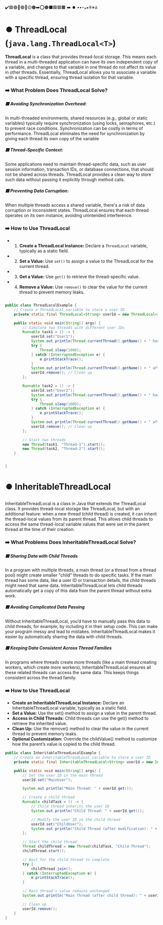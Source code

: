 ✔️🟦🟣🔵🟢🔴🟡🟠➡️⭕🟠⬛🟩🟪🟫 ➡️ ⏺️ ••‣⁎⁕⁜※⁂

# ⏺️ ThreadLocal (`java.lang.ThreadLocal<T>`)

**ThreadLocal** is a class that provides thread-local storage. This means each thread in a multi-threaded application can have its own independent copy of a variable, and changes to that variable in one thread do not affect its value in other threads. Essentially, ThreadLocal allows you to associate a variable with a specific thread, ensuring thread isolation for that variable.

### ➡️ What Problem Does ThreadLocal Solve?

##### 🟦 Avoiding Synchronization Overhead:

In multi-threaded environments, shared resources (e.g., global or static variables) typically require synchronization (using locks, semaphores, etc.) to prevent race conditions. Synchronization can be costly in terms of performance. ThreadLocal eliminates the need for synchronization by giving each thread its own copy of the variable

##### 🟦 Thread-Specific Context:

Some applications need to maintain thread-specific data, such as user session information, transaction IDs, or database connections, that should not be shared across threads. ThreadLocal provides a clean way to store such data without passing it explicitly through method calls.

##### 🟦 Preventing Data Corruption:

When multiple threads access a shared variable, there's a risk of data corruption or inconsistent states. ThreadLocal ensures that each thread operates on its own instance, avoiding unintended interference.

### ➡️ How to Use ThreadLocal

- 1. **Create a ThreadLocal Instance:** Declare a `ThreadLocal` variable, typically as a static field.
- 2. **Set a Value:** Use `set()` to assign a value to the ThreadLocal for the current thread.
- 3. **Get a Value:** Use `get()` to retrieve the thread-specific value.
- 4. **Remove a Value:** Use `remove()` to clear the value for the current thread to prevent memory leaks.

```java

public class ThreadLocalExample {
    // Create a ThreadLocal variable to store a user ID
    private static final ThreadLocal<String> userId = new ThreadLocal<>();

    public static void main(String[] args) {
        // Simulate two threads with different user IDs
        Runnable task1 = () -> {
            userId.set("User1");
            System.out.println(Thread.currentThread().getName() + " has user ID: " + userId.get());
            try {
                Thread.sleep(1000);
            } catch (InterruptedException e) {
                e.printStackTrace();
            }
            System.out.println(Thread.currentThread().getName() + " after sleep, user ID: " + userId.get());
            userId.remove(); // Clean up
        };

        Runnable task2 = () -> {
            userId.set("User2");
            System.out.println(Thread.currentThread().getName() + " has user ID: " + userId.get());
            try {
                Thread.sleep(1000);
            } catch (InterruptedException e) {
                e.printStackTrace();
            }
            System.out.println(Thread.currentThread().getName() + " after sleep, user ID: " + userId.get());
            userId.remove(); // Clean up
        };

        // Start two threads
        new Thread(task1, "Thread-1").start();
        new Thread(task2, "Thread-2").start();
    }


}
```

# ⏺️ InheritableThreadLocal

InheritableThreadLocal is a class in Java that extends the ThreadLocal class. It provides thread-local storage like ThreadLocal, but with an additional feature: when a new thread (child thread) is created, it can inherit the thread-local values from its parent thread. This allows child threads to access the same thread-local variable values that were set in the parent thread at the time of their creation.

### ➡️ What Problems Does InheritableThreadLocal Solve?

##### 🟦 Sharing Data with Child Threads

In a program with multiple threads, a main thread (or a thread from a thread pool) might create smaller "child" threads to do specific tasks. If the main thread has some data, like a user ID or transaction details, the child threads might need that same data. InheritableThreadLocal lets child threads automatically get a copy of this data from the parent thread without extra work.

##### 🟦 Avoiding Complicated Data Passing

Without InheritableThreadLocal, you’d have to manually pass this data to child threads, for example, by including it in their setup code. This can make your program messy and lead to mistakes. InheritableThreadLocal makes it easier by automatically sharing the data with child threads.

##### 🟦 Keeping Data Consistent Across Thread Families

In programs where threads create more threads (like a main thread creating workers, which create more workers), InheritableThreadLocal ensures all these related threads can access the same data. This keeps things consistent across the thread family.

### ➡️ How to Use ThreadLocal

- **Create an InheritableThreadLocal Instance:** Declare an InheritableThreadLocal variable, typically as a static field.
- **Set a Value:** Use the set() method to assign a value in the parent thread.
- **Access in Child Threads:** Child threads can use the get() method to retrieve the inherited value.
- **Clean Up:** Use the remove() method to clear the value in the current thread to prevent memory leaks.
- **Optional Customization:** Override the childValue() method to customize how the parent’s value is copied to the child thread.

```java
public class InheritableThreadLocalExample {
    // Create an InheritableThreadLocal variable to store a user ID
    private static final InheritableThreadLocal<String> userId = new InheritableThreadLocal<>();

    public static void main(String[] args) {
        // Set the user ID in the main thread
        userId.set("MainUser");

        System.out.println("Main Thread: " + userId.get());

        // Create a child thread
        Runnable childTask = () -> {
            // Child thread inherits the user ID
            System.out.println("Child Thread: " + userId.get());

            // Modify the user ID in the child thread
            userId.set("ChildUser");
            System.out.println("Child Thread (after modification): " + userId.get());
        };

        // Start the child thread
        Thread childThread = new Thread(childTask, "Child-Thread");
        childThread.start();

        // Wait for the child thread to complete
        try {
            childThread.join();
        } catch (InterruptedException e) {
            e.printStackTrace();
        }

        // Main thread's value remains unchanged
        System.out.println("Main Thread (after child thread): " + userId.get());

        // Clean up
        userId.remove();
    }
}

```
